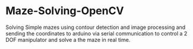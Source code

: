 # Maze-Solving-OpenCV
Solving Simple mazes using contour detection and image processing and sending the coordinates to arduino via serial communication to control a 2 DOF manipulator and solve a the maze in real time.

